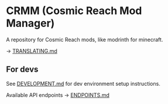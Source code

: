 # CRMM (Cosmic Reach Mod Manager)
A repository for Cosmic Reach mods, like modrinth for minecraft.

-> [TRANSLATING.md](/packages/frontend/TRANSLATING.md)

## For devs
See [DEVELOPMENT.md](/DEVELOPMENT.md) for dev environment setup instructions.

Available API endpoints -> [ENDPOINTS.md](/ENDPOINTS.md)
